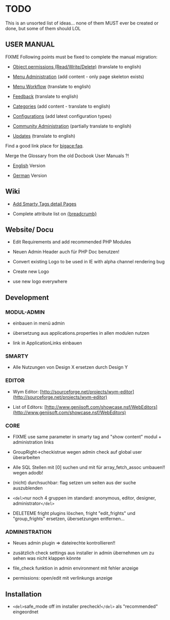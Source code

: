# TODO

This is an unsorted list of ideas... none of them MUST ever be created or done, but some of them should LOL


## USER MANUAL

FIXME Following points must be fixed to complete the manual migration:


*  [Object permissions (Read/Write/Delete)](manual/objectrights)  (translate to english)

*  [Menu Administration](manual/menutree)  (add content - only page skeleton exists)

*  [Menu Workflow](manual/menuworkflow) (translate to english)

*  [Feedback](manual/feedback) (translate to english)

*  [Categories](manual/categoryAdmin) (add content - translate to english)

*  [Configurations](manual/configurations) (add latest configuration types)

*  [Community Administration](manual/community) (partially translate to english)

*  [Updates](manual/updates) (translate to english)

Find a good link place for [bigace:faq](faq).

Merge the Glossary from the old Docbook User Manuals ?!

*  [English](http://bigace.sourceforge.net/manual/en/) Version

*  [German](http://bigace.sourceforge.net/manual/de/) Version

## Wiki


*  [Add Smarty Tags detail Pages](smarty_tags)

*  Complete attribute list on [{breadcrumb}](smarty_tags/breadcrumb)

## Website/ Docu


*  Edit Requirements and add recommended PHP Modules

*  Neuen Admin Header auch für PHP Doc benutzen!


*  Convert existing Logo to be used in IE with alpha channel rendering bug

*  Create new Logo 

*  use new logo everywhere

## Development

### MODUL-ADMIN


*  einbauen in menü admin 

*  übersetzung aus applications.properties in allen modulen nutzen

*  link in ApplicationLinks einbauen
### SMARTY


*  Alle Nutzungen von Design X ersetzen durch Design Y

### EDITOR


*  Wym Editor: [http://sourceforge.net/projects/wym-editor](http://sourceforge.net/projects/wym-editor)

*  List of Editors: [http://www.geniisoft.com/showcase.nsf/WebEditors](http://www.geniisoft.com/showcase.nsf/WebEditors)

### CORE


*  FIXME use same parameter in smarty tag and "show content" modul + administration links

*  GroupRight->checkistrue wegen admin check auf global user überarbeiten

*  Alle SQL Stellen mit [0] suchen und mit für array_fetch_assoc umbauen!! wegen adodb!

*  (nicht) durchsuchbar: flag setzen um seiten aus der suche auszublenden

*  `<del>`nur noch 4 gruppen im standard: anonymous, editor, designer, administrator`</del>`

*  DELETEME fright plugins löschen, fright "edit_frights" und "group_frights" ersetzen, übersetzungen entfernen...

### ADMINISTRATION


*  Neues admin plugin => dateirechte kontrollieren!!

*  zusätzlich check settings aus installer in admin übernehmen um zu sehen was nicht klappen könnte

*  file_check funktion in admin environment mit fehler anzeige

*  permissions: open/edit mit verlinkungs anzeige

## Installation


*  `<del>`safe_mode off im installer precheck!`</del>` als "recommended" eingeordnet
